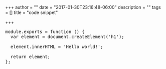 +++
author = ""
date = "2017-01-30T23:16:48-06:00"
description = ""
tags = []
title = "code snippet"

+++

<pre class="prettyprint">
module.exports = function () {
  var element = document.createElement('h1');

  element.innerHTML = 'Hello world!';

  return element;
};
</pre>

